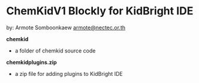 # ChemKidV1 Blockly for KidBright IDE
by: Armote Somboonkaew armote@nectec.or.th

**chemkid**
- a folder of chemkid source code

**chemkidplugins.zip**
- a zip file for adding plugins to KidBright IDE
